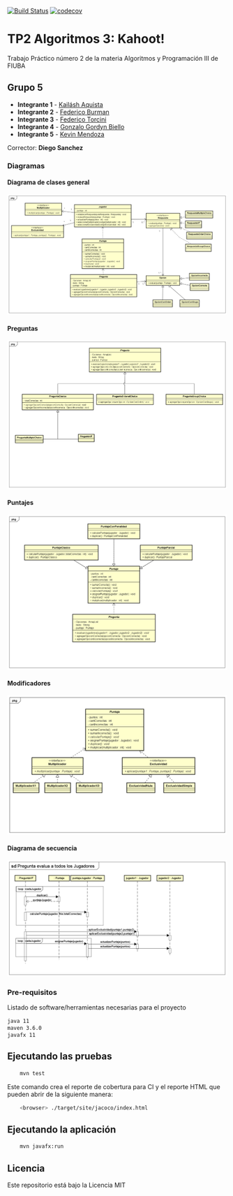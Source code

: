 [![Build Status](https://travis-ci.com/Aquista/TP2N5.svg?branch=master)](https://travis-ci.com/Aquista/TP2N5)
[![codecov](https://codecov.io/gh/Aquista/TP2N5/branch/master/graph/badge.svg)](https://codecov.io/gh/Aquista/TP2N5)





# TP2 Algoritmos 3: Kahoot!

Trabajo Práctico número 2 de la materia Algoritmos y Programación III de FIUBA

## Grupo 5

* **Integrante 1** - [Kailásh Aquista](https://github.com/Aquista)
* **Integrante 2** - [Federico Burman](https://github.com/federicoburman)
* **Integrante 3** - [Federico Torcini](https://github.com/fedetorcini)
* **Integrante 4** - [Gonzalo Gordyn Biello](https://github.com/gonzalogordyn)
* **Integrante 5** - [Kevin Mendoza](https://github.com/k3v1nnnn)



Corrector: **Diego Sanchez**

### Diagramas

#### Diagrama de clases general

![alt text](https://github.com/Aquista/TP2N5/blob/master/docs/Diagrama%20de%20Clases.PNG)

#### Preguntas

![alt text](https://github.com/Aquista/TP2N5/blob/master/docs/Diagrama%20Preguntas.png)

#### Puntajes

![alt text](https://github.com/Aquista/TP2N5/blob/master/docs/Diagrama%20clases%20auxiliar.png)

#### Modificadores

![alt text](https://github.com/Aquista/TP2N5/blob/master/docs/Diagrama%20Modificadores.png)

#### Diagrama de secuencia

![alt text](https://github.com/Aquista/TP2N5/blob/master/docs/Pregunta%20evalua%20a%20todos%20los%20jugadores.PNG)

### Pre-requisitos

Listado de software/herramientas necesarias para el proyecto

```
java 11
maven 3.6.0
javafx 11
```

## Ejecutando las pruebas

```bash
    mvn test
```

Este comando crea el reporte de cobertura para CI y el reporte HTML que pueden abrir de la siguiente manera:

```bash
    <browser> ./target/site/jacoco/index.html
```

## Ejecutando la aplicación

```bash
    mvn javafx:run
```

## Licencia

Este repositorio está bajo la Licencia MIT
